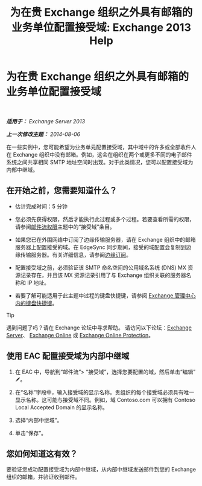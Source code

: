 ﻿---
title: '为在贵 Exchange 组织之外具有邮箱的业务单位配置接受域: Exchange 2013 Help'
TOCTitle: 为在贵 Exchange 组织之外具有邮箱的业务单位配置接受域
ms:assetid: ff46310b-5392-4eac-97bc-d39d397e1ce1
ms:mtpsurl: https://technet.microsoft.com/zh-cn/library/JJ657737(v=EXCHG.150)
ms:contentKeyID: 50492061
ms.date: 01/11/2018
mtps_version: v=EXCHG.150
ms.translationtype: HT
---

# 为在贵 Exchange 组织之外具有邮箱的业务单位配置接受域

 

_**适用于：** Exchange Server 2013_

_**上一次修改主题：** 2014-08-06_

在一些实例中，您可能希望为业务单元配置接受域，其中域中的许多或全部收件人在 Exchange 组织中没有邮箱。例如，这会在组织在两个或更多不同的电子邮件系统之间共享相同 SMTP 地址空间时出现。对于此类情况，您可以配置接受域为内部中继域。

## 在开始之前，您需要知道什么？

  - 估计完成时间：5 分钟

  - 您必须先获得权限，然后才能执行此过程或多个过程。若要查看所需的权限，请参阅[邮件流权限](mail-flow-permissions-exchange-2013-help.md)主题中的“接受域”条目。

  - 如果您已在外围网络中订阅了边缘传输服务器，请在 Exchange 组织中的邮箱服务器上配置接受的域。在 EdgeSync 同步期间，接受的域配置会复制到边缘传输服务器。有关详细信息，请参阅[边缘订阅](edge-subscriptions-exchange-2013-help.md)。

  - 配置接受域之前，必须验证该 SMTP 命名空间的公用域名系统 (DNS) MX 资源记录存在，并且该 MX 资源记录引用了与 Exchange 组织关联的服务器名称和 IP 地址。

  - 若要了解可能适用于此主题中过程的键盘快捷键，请参阅 [Exchange 管理中心内的键盘快捷键](keyboard-shortcuts-in-the-exchange-admin-center-exchange-online-protection-help.md)。

> [!TIP]  
> 遇到问题了吗？请在 Exchange 论坛中寻求帮助。 请访问以下论坛：<a href="https://go.microsoft.com/fwlink/p/?linkid=60612">Exchange Server</a>、 <a href="https://go.microsoft.com/fwlink/p/?linkid=267542">Exchange Online</a> 或 <a href="https://go.microsoft.com/fwlink/p/?linkid=285351">Exchange Online Protection</a>。


## 使用 EAC 配置接受域为内部中继域

1.  在 EAC 中，导航到“邮件流”\> “接受域”，选择您要配置的域，然后单击“编辑”![编辑图标](images/Bb124582.6f53ccb2-1f13-4c02-bea0-30690e6ea71d(EXCHG.150).gif "编辑图标")。

2.  在“名称”字段中，输入接受域的显示名称。贵组织的每个接受域必须具有唯一显示名称。这可能与接受域不同。例如，域 Contoso.com 可以拥有 Contoso Local Accepted Domain 的显示名称。

3.  选择“内部中继域”。

4.  单击“保存”。

## 您如何知道这有效？

要验证您成功配置接受域为内部中继域，从内部中继域发送邮件到您的 Exchange 组织的邮箱，并验证收到邮件。

